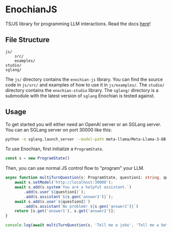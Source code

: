 # EnochianJS

TS/JS library for programming LLM interactions. Read the docs [here](https://zolinthecow.mintlify.app/introduction/enochian)!

## File Structure

```
js/
    src/
    examples/
studio/
sglang/
```

The `js/` directory contains the `enochian-js` library. You can find the source code in `js/src/` and examples of how to use it in `js/examples/`.
The `studio/` directory contains the `enochian-studio` library.
The `sglang/` directory is a submodule with the latest version of `sglang` Enochian is tested against.

## Usage

To get started you will either need an OpenAI server or an SGLang server. You can an SGLang server on port 30000 like this:

```bash
python -m sglang.launch_server --model-path meta-llama/Meta-Llama-3-8B-Instruct --port 30000
```

To use Enochian, first initialize a `ProgramState`.

```ts
const s = new ProgramState()
```

Then, you can use normal JS control flow to "program" your LLM.


```ts
async function multiTurnQuestion(s: ProgramState, question1: string, question2: string): Promise<[string, string]> {
    await s.setModel('http://localhost:30000');
    await s.add(s.system`You are a helpful assistant.`)
        .add(s.user`${question1}`);
        .add(s.assistant`${s.gen('answer1')}`);
    await s.add(s.user`${question2}`)
        .add(s.assistant`No problem! ${s.gen('answer2')}`)
    return [s.get('answer1'), s.get('answer2')];
}

console.log(await multiTurnQuestion(s, 'Tell me a joke', 'Tell me a better one'));
```
